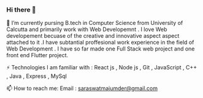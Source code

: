 ### Hi there 👋

<!--
[![Anurag's GitHub stats](https://github-readme-stats.vercel.app/api?username=anuraghazra)](https://github.com/anuraghazra/github-readme-stats)

-->
🔭 I’m currently  pursing B.tech in Computer Science from University of Calcutta and primarily work with Web Developemnt . I love Web developement becuase of the creative and innovative aspect aspect attached to it .I have subtantial proffesional work experience in the field of Web Development .  I have so far made one Full Stack web project and one front end Flutter project.

⚡ Technologies I am familiar with : React js , Node js , Git , JavaScript , C++ , Java , Express , MySql

📫 How to reach me: Email : saraswatmajumder@gmail.com 
